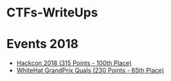 # CTFs-WriteUps

# Events 2018

  * [Hackcon 2018 (315 Points - 100th Place)]()
  * [WhiteHat GrandPrix Quals (230 Points - 65th Place)](https://github.com/Vlad-tri/CTFs-WriteUps/tree/master/WhiteHat%20GrandPrix%20Quals%202018)
